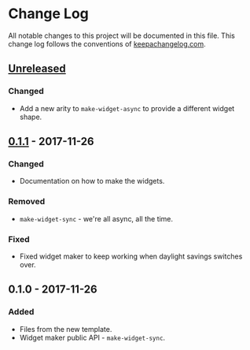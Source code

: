 # Change Log
All notable changes to this project will be documented in this file. This change log follows the conventions of [keepachangelog.com](http://keepachangelog.com/).

## [Unreleased]
### Changed
- Add a new arity to `make-widget-async` to provide a different widget shape.

## [0.1.1] - 2017-11-26
### Changed
- Documentation on how to make the widgets.

### Removed
- `make-widget-sync` - we're all async, all the time.

### Fixed
- Fixed widget maker to keep working when daylight savings switches over.

## 0.1.0 - 2017-11-26
### Added
- Files from the new template.
- Widget maker public API - `make-widget-sync`.

[Unreleased]: https://github.com/your-name/lisp-in-small-pieces/compare/0.1.1...HEAD
[0.1.1]: https://github.com/your-name/lisp-in-small-pieces/compare/0.1.0...0.1.1
